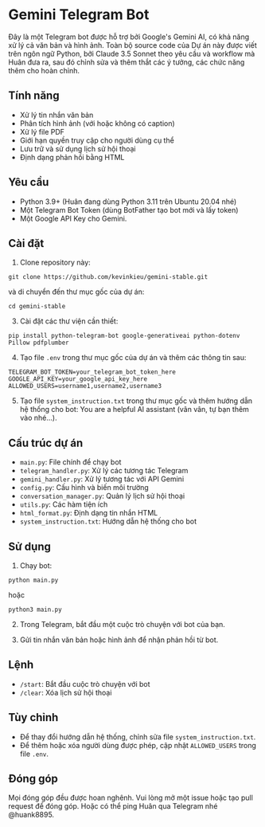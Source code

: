 # Gemini Telegram Bot

Đây là một Telegram bot được hỗ trợ bởi Google's Gemini AI, có khả năng xử lý cả văn bản và hình ảnh. Toàn bộ source code của Dự án này được viết trên ngôn ngữ Python, bởi Claude 3.5 Sonnet theo yêu cầu và workflow mà Huân đưa ra, sau đó chỉnh sửa và thêm thắt các ý tưởng, các chức năng thêm cho hoàn chỉnh.

## Tính năng

- Xử lý tin nhắn văn bản
- Phân tích hình ảnh (với hoặc không có caption)
- Xử lý file PDF
- Giới hạn quyền truy cập cho người dùng cụ thể
- Lưu trữ và sử dụng lịch sử hội thoại
- Định dạng phản hồi bằng HTML

## Yêu cầu

- Python 3.9+ (Huân đang dùng Python 3.11 trên Ubuntu 20.04 nhé)
- Một Telegram Bot Token (dùng BotFather tạo bot mới và lấy token)
- Một Google API Key cho Gemini.

## Cài đặt
1. Clone repository này:
```
git clone https://github.com/kevinkieu/gemini-stable.git
```
và di chuyển đến thư mục gốc của dự án:
```
cd gemini-stable
```

3. Cài đặt các thư viện cần thiết:
```
pip install python-telegram-bot google-generativeai python-dotenv Pillow pdfplumber
```

4. Tạo file `.env` trong thư mục gốc của dự án và thêm các thông tin sau:
```
TELEGRAM_BOT_TOKEN=your_telegram_bot_token_here
GOOGLE_API_KEY=your_google_api_key_here
ALLOWED_USERS=username1,username2,username3
```

5. Tạo file `system_instruction.txt` trong thư mục gốc và thêm hướng dẫn hệ thống cho bot:
You are a helpful AI assistant (vân vân, tự bạn thêm vào nhé...).


## Cấu trúc dự án

- `main.py`: File chính để chạy bot
- `telegram_handler.py`: Xử lý các tương tác Telegram
- `gemini_handler.py`: Xử lý tương tác với API Gemini
- `config.py`: Cấu hình và biến môi trường
- `conversation_manager.py`: Quản lý lịch sử hội thoại
- `utils.py`: Các hàm tiện ích
- `html_format.py`: Định dạng tin nhắn HTML
- `system_instruction.txt`: Hướng dẫn hệ thống cho bot

## Sử dụng

1. Chạy bot:
```
python main.py
```
hoặc
```
python3 main.py
```

2. Trong Telegram, bắt đầu một cuộc trò chuyện với bot của bạn.

3. Gửi tin nhắn văn bản hoặc hình ảnh để nhận phản hồi từ bot.

## Lệnh

- `/start`: Bắt đầu cuộc trò chuyện với bot
- `/clear`: Xóa lịch sử hội thoại

## Tùy chỉnh

- Để thay đổi hướng dẫn hệ thống, chỉnh sửa file `system_instruction.txt`.
- Để thêm hoặc xóa người dùng được phép, cập nhật `ALLOWED_USERS` trong file `.env`.

## Đóng góp

Mọi đóng góp đều được hoan nghênh. Vui lòng mở một issue hoặc tạo pull request để đóng góp. Hoặc có thể ping Huân qua Telegram nhé @huank8895.

